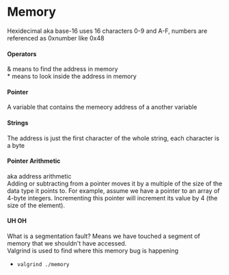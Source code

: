 # Memory
Hexidecimal aka base-16 uses 16 characters 0-9 and A-F, numbers are referenced as 0xnumber like 0x48  
#### Operators
& means to find the address in memory  
\* means to look inside the address in memory  
#### Pointer   
A variable that contains the memeory address of a another variable    
#### Strings  
The address is just the first character of the whole string, each character is a byte  
#### Pointer Arithmetic  
aka address arithmetic   
Adding or subtracting from a pointer moves it by a multiple of the size of the data type it points to. For example, assume we 
have a pointer to an array of 4-byte integers. Incrementing this pointer will increment its value by 4 (the size of the element).
#### UH OH  
What is a segmentation fault? Means we have touched a segment of memory that we shouldn't have accessed.  
Valgrind is used to find where this memory bug is happening 
-  `valgrind ./memory`
